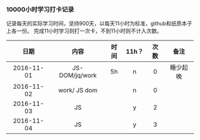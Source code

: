 ### 10000小时学习打卡记录

记录每天的实际学习时间，坚持900天，以每天11小时为标准，github和纸质本子上各一份。
完成11小时学习则打一次卡，不到11小时则不计入次数。




  |      日期     |       内容       |   时间   |   11h？   |   次数   |    备注     |
  | :-----------: | :--------------: | :------: | :-------: | :------: | :---------: |
  |   2016-11-01  |  JS-DOM/jq/work  |    5h    |     n     |    0     |  睡少起晚   |
  |   2016-11-02  |  work/ JS dom    |          |     n     |    0     |             |
  |   2016-11-03  |   JS             |          |     y     |    2     |             |
  |   2016-11-04  |   JS             |          |     y     |    3     |             |